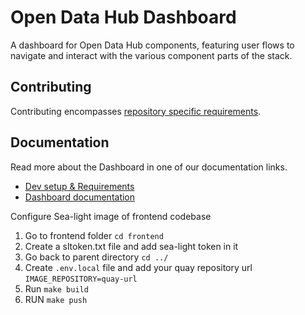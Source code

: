 [Dev setup & Requirements]: docs/dev-setup.md
[Dashboard documentation]: docs/README.md

# Open Data Hub Dashboard

A dashboard for Open Data Hub components, featuring user flows to navigate and interact with the various component parts of the stack.

## Contributing

Contributing encompasses [repository specific requirements](./CONTRIBUTING.md).

## Documentation

Read more about the Dashboard in one of our documentation links.

- [Dev setup & Requirements]
- [Dashboard documentation]

Configure Sea-light image of frontend codebase

1. Go to frontend folder `cd frontend`
2. Create a sltoken.txt file and add sea-light token in it
3. Go back to parent directory `cd ../`
4. Create `.env.local` file and add your quay repository url `IMAGE_REPOSITORY=quay-url`
5. Run `make build`
6. RUN `make push`
